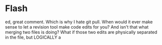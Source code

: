 # Flash
ed, great comment. Which is why I hate git pull. When would it ever make sense to let a revision tool make code edits for you? And isn't that what merging two files is doing? What if those two edits are physically separated in the file, but LOGICALLY a
